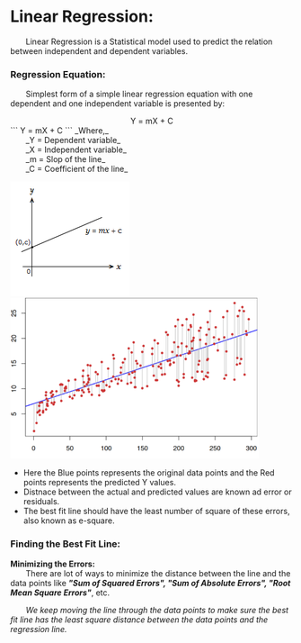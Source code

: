 # Linear Regression:
&nbsp;&nbsp;&nbsp;&nbsp;&nbsp;&nbsp; Linear Regression is a Statistical model used to predict the relation between independent and dependent variables.

### Regression Equation:
&nbsp;&nbsp;&nbsp;&nbsp;&nbsp;&nbsp; Simplest form of a simple linear regression equation with one dependent and one independent variable is presented by:

<div align="center"> Y = mX + C </div>
```
Y = mX + C
```
_Where,_ <br />
&nbsp;&nbsp;&nbsp;&nbsp;&nbsp;&nbsp; _Y = Dependent variable_  <br />
&nbsp;&nbsp;&nbsp;&nbsp;&nbsp;&nbsp; _X = Independent variable_  <br />
&nbsp;&nbsp;&nbsp;&nbsp;&nbsp;&nbsp; _m = Slop of the line_  <br />
&nbsp;&nbsp;&nbsp;&nbsp;&nbsp;&nbsp; _C = Coefficient of the line_  <br />

![Line Graph](https://github.com/prnvvj/Linear-Regression/blob/main/PNG/equation-of-a-straight-line.png)
![error indication](https://github.com/prnvvj/Linear-Regression/blob/main/PNG/error-indication.PNG)
- Here the Blue points represents the original data points and the Red points represents the predicted Y values.
- Distnace between the actual and predicted values are known ad error or residuals.
- The best fit line should have the least number of square of these errors, also known as e-square.

### Finding the Best Fit Line:
**Minimizing the Errors:** <br />
&nbsp;&nbsp;&nbsp;&nbsp;&nbsp;&nbsp; There are lot of ways to minimize the distance between the line and the data points like _**"Sum of Squared Errors", "Sum of Absolute Errors", "Root Mean Square Errors"**_, etc. <br />

&nbsp;&nbsp;&nbsp;&nbsp;&nbsp;&nbsp; _We keep moving the line through the data points to make sure the best fit line has the least square distance between the data points and the regression line._

